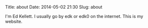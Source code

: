 Title: about
Date: 2014-05-02 21:30
Slug: about

I'm Ed Kellett. I usually go by edk or edk0 on the internet. This is my
website.
